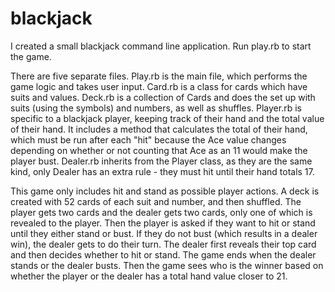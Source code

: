 # blackjack
I created a small blackjack command line application. Run play.rb to start the game.

There are five separate files. Play.rb is the main file, which performs the game logic and takes user input. Card.rb is a class for cards which have suits and values. Deck.rb is a collection of Cards and does the set up with suits (using the symbols) and numbers, as well as shuffles. Player.rb is specific to a blackjack player, keeping track of their hand and the total value of their hand. It includes a method that calculates the total of their hand, which must be run after each "hit" because the Ace value changes depending on whether or not counting that Ace as an 11 would make the player bust. Dealer.rb inherits from the Player class, as they are the same kind, only Dealer has an extra rule - they must hit until their hand totals 17.

This game only includes hit and stand as possible player actions. A deck is created with 52 cards of each suit and number, and then shuffled. The player gets two cards and the dealer gets two cards, only one of which is revealed to the player. Then the player is asked if they want to hit or stand until they either stand or bust. If they do not bust (which results in a dealer win), the dealer gets to do their turn. The dealer first reveals their top card and then decides whether to hit or stand. The game ends when the dealer stands or the dealer busts. Then the game sees who is the winner based on whether the player or the dealer has a total hand value closer to 21.
